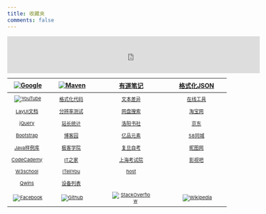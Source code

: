 ```yaml
---
title: 收藏夹
comments: false
---
```


<style>
.bdSug_app {display:none;}
.bdSug_wpr { border: 1px solid hsla(31, 15%, 50%, .25)!important;border-top: 0;}
.bdSug_wpr table td{font-size: 10px!important;padding-left: 7px!important;}

#万年历 {position:absolute; width: 540px;height: 380px; display:none;z-index:3;overflow:hidden; left:50%;top:50%; margin-left:-270px;margin-top:-188px;border-radius: 6px;border: 4px white solid;box-shadow: 0px 2px 40px grey;}
#音乐 {background-color:white; position:absolute; width: 340px;height: 480px; display:none;z-index:3;overflow:hidden; left:50%;top:50%;margin-left:-270px;margin-top:-188px; border-radius: 6px;border: 4px white solid;box-shadow: 0px 2px 40px grey;}
.背景 { display: none; height: 100%; width: 100%; position: fixed; _position: absolute; top: 0; z-index: 2; opacity: 0.3; filter: alpha(opacity=30); background-color: #000;}

<!--搜索框样式-->
#post aside > div > .content {    padding: 20px;}
#post aside > div > .content span {    padding: 10px;}
#post aside > div { margin-left: 15px; box-sizing: border-box; background-color: #ffffff; margin-bottom: 15px; box-sizing: border-box; border-radius: 2px;}
#post aside > div > .content {    color: #909090;    padding: 20px;    font-size: 1em;}
#post aside .avatar img { display: block; width: 100%; height: 185px; object-fit: cover; object-position: center center;}
#post aside .search form input {    background: #fff 8px 9px no-repeat url(data:image/png;base64,iVBORw0KGgoAAAANSUhEUgAAAA0AAAANCAYAAABy6%2BR8AAAACXBIWXMAAAsTAAALEwEAmpwYAAAAIGNIUk0AAG11AABzoAAA%2FN0AAINkAABw6AAA7GgAADA%2BAAAQkOTsmeoAAAESSURBVHjajNCxS9VRGMbxz71E4OwgoXPQxVEpXCI47%2BZqGP0LCoJO7UVD3QZzb3SwcHB7F3Uw3Zpd%2FAPCcJKG7Dj4u%2FK7Pwp94HDg5Xyf5z1Pr9YKImKANTzFXxzjU2ae6qhXaxURr%2FAFl9hHDy%2FwEK8z89sYVEp5gh84wMvMvGiSJ%2FEV85jNzLMR1McqfmN5BEBmnmMJFSvtpH7jdJiZv7q7Z%2BZPfMdcF6rN%2FT%2F1m2LGBkd4HhFT3dcRMY2FpskxaLNpayciHrWAGeziD7b%2BVfkithuTk8bkGa4wgWFmbrSTZOYeBvjc%2BucQj%2FEe6xHx4Taq1nrnKaW8K6XUUsrHWuvNevdRRLzFGwzvDbXAB9cDAHvhedDruuxSAAAAAElFTkSuQmCC);    padding: 7px 11px 7px 28px;    border-radius: 2px;    width: 100%;    box-sizing: border-box;    border: 1px solid rgba(178, 186, 194, 0.3);    outline: none;    font-size: 14px;}

<!--海词搜索框提示样式-->
.input-prompt-container {border: 4px solid #000;}
.input-prompt-container .hover {font-weight:bold; background-color: #DDD; }
.input-prompt-list {background-color: #FFF;height:280px!important; border: 1px solid hsla(31, 15%, 50%, .25);border-top: 0;}
.input-prompt-list dl {margin:0;font-size:10px; border-bottom: 1px dashed #e4e4e4;padding: 5px;}
.input-prompt-list dt {display: inline;font-weight: bold !important;margin-bottom: 2px}
.input-prompt-list dt b {font-size: 13px!important; color: #094;margin-right: 0.1rem}
.input-prompt-list dt span {color: #989898;font-weight: normal}
.input-prompt-list dd {color: #989898;margin-left: 10px}
.markdown-body a {color: #7B7B7B;}
.markdown-body a:hover {color: #f48024;}
table{display:table!important;font-size:11px;}
table th a{height: 45px;font-size:14px;}
table img {max-width: 90px!important; max-height: 35px!important; margin-left:4px; }
table th, table td { padding: 6px 0px!important;}
table tr td:first-child{ width:90px;}
table tr td a:hover{font-size:12px;}
</style>

<script src="https://tianqi.2345.com/js/jquery.js" type="text/javascript" charset="utf-8"></script>
<script>
$('section h1').remove();
</script>

<iframe allowtransparency="true" frameborder="0" scrolling="no" width="580" height="85" src="https://tianqi.2345.com/plugin/widget/index.htm?s=1&z=1&t=0&v=0&d=5&bd=0&k=&f=&q=1&e=1&a=1&c=58027&w=675&h=96&align=right"></iframe>

| [![Google]](https://www.google.com)|[![Maven]](http://mvnrepository.com)|[有道笔记]|[格式化JSON]|
|:---------------:|:---------------:|:---------------:|:---------------:|
|[![YouTube]](https://www.youtube.com)|[格式化代码]|[文本差异]|[在线工具]
|[LayUI文档]     |[分辨率测试]   |[网盘搜索]      |[淘宝网]
|[jQuery]       |[站长统计]     |[洛阳书社]     |[京东]
|[Bootstrap]    |[博客园]       |[亿品元素]     |[58同城]
|[Java样例库]    |[极客学院]     |[复旦自考]      |[昵图网]
|[CodeCademy]   |[IT之家]       |[上海考试院]   |[影视吧]
|[W3school]     |[ITellYou]     |[host]       ||
|[Qwins]        |[设备列表]      |              ||
|[![Facebook]](https://www.facebook.com/)|[![Github]](https://github.com/yaodwwy)|[![StackOverflow]](https://stackoverflow.com)|[![Wikipedia]](https://wikipedia.org)


[Google]: https://static.gomro.cn/file/img/google.png "谷歌"
[YouTube]: https://static.gomro.cn/file/img/youtube.png "YouTube"
[Maven]: https://static.gomro.cn/file/img/maven.png "Maven"
[Yahoo]: https://static.gomro.cn/file/img/yahoo.png "Yahoo"
[StackOverflow]: https://static.gomro.cn/file/img/stack.png "StackOverflow"
[Wikipedia]: https://static.gomro.cn/file/img/wiki.jpg "Wikipedia"
[Github]: https://static.gomro.cn/file/img/github.png "Github"
[Facebook]: https://static.gomro.cn/file/img/facebook.png "Facebook"
[Twitter]: https://static.gomro.cn/file/img/twitter.jpg "Twitter"

[CodeCademy]: http://www.codecademy.com/learn/python
[极客学院]: http://wiki.jikexueyuan.com
[W3school]: http://www.w3school.com.cn
[Java样例库]: https://www.programcreek.com/java-api-examples
[博客园]: http://www.cnblogs.com
[Bootstrap]: http://v3.bootcss.com/css
[LayUI文档]: https://www.layui.com/doc/
[H5+]: http://www.html5plus.org/doc/h5p.html
[jQuery]: /html/jq/cheatsheet.html
[51cto]: http://www.51cto.com
[在线工具]: https://tool.lu/tip/

[有道笔记]: http://note.youdao.com/web/file
[设备列表]: http://sunlogin.oray.com/console/remote
[站长统计]: http://tool.chinaz.com
[格式化代码]: http://web.chacuo.net/formathtml
[文本差异]: http://www.jq22.com/textDifference
[网盘搜索]: http://www.pansoso.com
[Qwins]: http://www.atuser.com
[分辨率测试]: http://testsize.com
[格式化JSON]: http://www.bejson.com
[盛天云盘]: http://pan.stnts.com
[host]: http://host.adbyte.cn:9990

[ITellYou]: https://msdn.itellyou.cn
[昵图网]: http://www.nipic.com
[亿品元素]: http://www.epinv.com
[电影]: http://www.dy2018.com/html/gndy/dyzz/index.html
[音乐]: http://www.9ku.com/fm
[凤凰]: http://www.tvyan.com/tai/fhzxt
[央视]: http://tv.cctv.com/live
[IT之家]: http://www.ithome.com
[CSDN]: http://ask.csdn.net
[新浪新闻]: http://news.sina.com.cn
[影视吧]: http://www.ysba.cc
[复旦自考]: http://www.cce.fudan.edu.cn
[上海考试院]: http://www.shmeea.edu.cn
[洛阳书社]: https://weidian.com/dynamic.html?userid=1170745491&wfr=wx_profile

[淘宝网]: http://www.taobao.com
[京东]: http://www.jd.com
[1号店]: http://www.yhd.com
[58同城]: http://www.58.com
[赶集网]: http://www.ganji.com


<script>
(function(){
    
    var aside = "<aside><div class='avatar'>"
            +"<a target='_blank' href='https://tianqi.2345.com/t/wxyt/wxyt.htm'>"
            +"<img src='https://tianqi.2345.com/t/wxyt/now.jpg?"+new Date().getTime()+"' alt='avatar'>"
            +"</a>"
            +"<div class='content'>"
            +"<span><a class='万年历' href='#万年历'>万年历</a></span>"
            +"<span><a class='音乐' href='#音乐'>随便听听</a></span>"
            +"</div>"
            +"</div>"
    
            +"<div class='search'>"
            +"<div class='content'>"
            +"<form action='//www.baidu.com/s' target='_blank' class='search-form'>"
            +"<input type='text' baiduSug='1' autocomplete='off' name='wd' placeholder='Baidu search'>"
            +"</form>"
            +"</div>"
            +"</div>"
    
            +"<div class='search'>"
            +"<div class='content'>"
            +"<form id='translateForm' action='//translate.google.cn' target='_blank' class='search-form'>"
            +"<input type='text' id='q' autocomplete='off' name='q' placeholder='Google translate'>"
            +"</form>"
            +"</div>"
            +"</div></aside>";
    $('#post').append(aside);
    
    $('#post').append("<div id='万年历'></div>");
    $('#post').append("<div id='音乐'></div>");
    $('#post').after("<div class='背景'></div>");
    
    <!-- 百度搜索框提示 -->
    var elem = document.createElement('script'); 
    elem.src = "https://www.baidu.com/js/opensug.js";
    elem.charset = "gbk";
    document.querySelector('html').appendChild(elem);
    
    
    $(".万年历").click(function (e) {
        $(".背景").fadeIn();
        if ($("#万年历").html()) {
            $("#万年历").fadeIn("fast")
        } else {
            $("#万年历").html("<iframe style=' margin:-137px 0px 0px -120px;' width='700' height='520' allowtransparency='true' frameborder='0' scrolling='no' src='https://www.baidu.com/baidu?word=%E4%B8%87%E5%B9%B4%E5%8E%86'></iframe>");
            $("#万年历").fadeIn("fast")
        }
        e ? e.stopPropagation() : event.cancelBubble = true
    });
    
    $(".音乐").click(function (e) {
        $(".背景").fadeIn();
        if ($("#音乐").html()) {
            $("#音乐").fadeIn("fast")
        } else {
            $("#音乐").html("<iframe frameborder='no' border='0' marginwidth='0' marginheight='0' width=330 height=525 src='//music.163.com/outchain/player?type=0&id=2797977427&auto=1&height=430'></iframe>");
            $("#音乐").fadeIn("fast")
        }
        e ? e.stopPropagation() : event.cancelBubble = true
    });
        
    $(".背景").click(function () {
        $(".背景").fadeOut();
        $("#万年历").fadeOut();
        $("#音乐").fadeOut()
    });
    
})(jQuery, window, document);
</script>
<script src='/navi/inputPrompt.min.js' type='text/javascript'></script>
